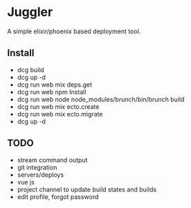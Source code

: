 # Juggler
A simple elixir/phoenix based deployment tool.

## Install
- dcg build
- dcg up -d
- dcg run web mix deps.get
- dcg run web npm Install
- dcg run web node node_modules/brunch/bin/brunch build
- dcg run web mix ecto.create
- dcg run web mix ecto.migrate
- dcg up -d

## TODO
- stream command output
- git integration
- servers/deploys
- vue js
- project channel to update build states and builds
- edit profile, forgot password
